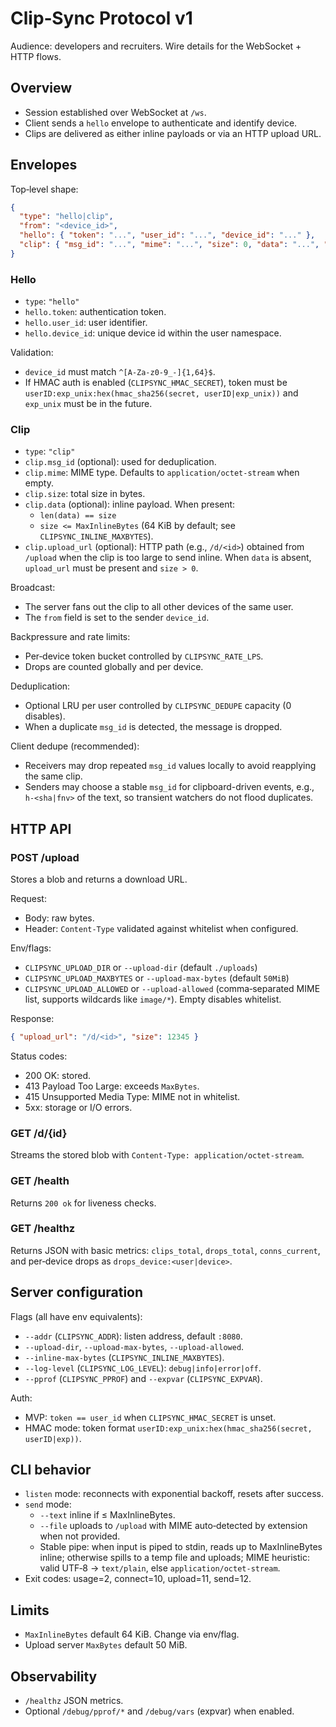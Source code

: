 # Clip‑Sync Protocol v1

Audience: developers and recruiters. Wire details for the WebSocket + HTTP flows.

## Overview

- Session established over WebSocket at `/ws`.
- Client sends a `hello` envelope to authenticate and identify device.
- Clips are delivered as either inline payloads or via an HTTP upload URL.

## Envelopes

Top‑level shape:

```json
{
  "type": "hello|clip",
  "from": "<device_id>",
  "hello": { "token": "...", "user_id": "...", "device_id": "..." },
  "clip": { "msg_id": "...", "mime": "...", "size": 0, "data": "...", "upload_url": "..." }
}
```

### Hello

- `type`: `"hello"`
- `hello.token`: authentication token.
- `hello.user_id`: user identifier.
- `hello.device_id`: unique device id within the user namespace.

Validation:
- `device_id` must match `^[A-Za-z0-9_-]{1,64}$`.
- If HMAC auth is enabled (`CLIPSYNC_HMAC_SECRET`), token must be `userID:exp_unix:hex(hmac_sha256(secret, userID|exp_unix))` and `exp_unix` must be in the future.

### Clip

- `type`: `"clip"`
- `clip.msg_id` (optional): used for deduplication.
- `clip.mime`: MIME type. Defaults to `application/octet-stream` when empty.
- `clip.size`: total size in bytes.
- `clip.data` (optional): inline payload. When present:
  - `len(data) == size`
  - `size <= MaxInlineBytes` (64 KiB by default; see `CLIPSYNC_INLINE_MAXBYTES`).
- `clip.upload_url` (optional): HTTP path (e.g., `/d/<id>`) obtained from `/upload` when the clip is too large to send inline. When `data` is absent, `upload_url` must be present and `size > 0`.

Broadcast:
- The server fans out the clip to all other devices of the same user.
- The `from` field is set to the sender `device_id`.

Backpressure and rate limits:
- Per‑device token bucket controlled by `CLIPSYNC_RATE_LPS`.
- Drops are counted globally and per device.

Deduplication:
- Optional LRU per user controlled by `CLIPSYNC_DEDUPE` capacity (0 disables).
- When a duplicate `msg_id` is detected, the message is dropped.

Client dedupe (recommended):
- Receivers may drop repeated `msg_id` values locally to avoid reapplying the same clip.
- Senders may choose a stable `msg_id` for clipboard-driven events, e.g., `h-<sha|fnv>` of the text, so transient watchers do not flood duplicates.

## HTTP API

### POST /upload

Stores a blob and returns a download URL.

Request:
- Body: raw bytes.
- Header: `Content-Type` validated against whitelist when configured.

Env/flags:
- `CLIPSYNC_UPLOAD_DIR` or `--upload-dir` (default `./uploads`)
- `CLIPSYNC_UPLOAD_MAXBYTES` or `--upload-max-bytes` (default `50MiB`)
- `CLIPSYNC_UPLOAD_ALLOWED` or `--upload-allowed` (comma‑separated MIME list, supports wildcards like `image/*`). Empty disables whitelist.

Response:

```json
{ "upload_url": "/d/<id>", "size": 12345 }
```

Status codes:
- 200 OK: stored.
- 413 Payload Too Large: exceeds `MaxBytes`.
- 415 Unsupported Media Type: MIME not in whitelist.
- 5xx: storage or I/O errors.

### GET /d/{id}

Streams the stored blob with `Content-Type: application/octet-stream`.

### GET /health

Returns `200 ok` for liveness checks.

### GET /healthz

Returns JSON with basic metrics: `clips_total`, `drops_total`, `conns_current`, and per‑device drops as `drops_device:<user|device>`.

## Server configuration

Flags (all have env equivalents):
- `--addr` (`CLIPSYNC_ADDR`): listen address, default `:8080`.
- `--upload-dir`, `--upload-max-bytes`, `--upload-allowed`.
- `--inline-max-bytes` (`CLIPSYNC_INLINE_MAXBYTES`).
- `--log-level` (`CLIPSYNC_LOG_LEVEL`): `debug|info|error|off`.
- `--pprof` (`CLIPSYNC_PPROF`) and `--expvar` (`CLIPSYNC_EXPVAR`).

Auth:
- MVP: `token == user_id` when `CLIPSYNC_HMAC_SECRET` is unset.
- HMAC mode: token format `userID:exp_unix:hex(hmac_sha256(secret, userID|exp))`.

## CLI behavior

- `listen` mode: reconnects with exponential backoff, resets after success.
- `send` mode:
  - `--text` inline if ≤ MaxInlineBytes.
  - `--file` uploads to `/upload` with MIME auto‑detected by extension when not provided.
  - Stable pipe: when input is piped to stdin, reads up to MaxInlineBytes inline; otherwise spills to a temp file and uploads; MIME heuristic: valid UTF‑8 → `text/plain`, else `application/octet-stream`.
- Exit codes: usage=2, connect=10, upload=11, send=12.

## Limits

- `MaxInlineBytes` default 64 KiB. Change via env/flag.
- Upload server `MaxBytes` default 50 MiB.

## Observability

- `/healthz` JSON metrics.
- Optional `/debug/pprof/*` and `/debug/vars` (expvar) when enabled.

